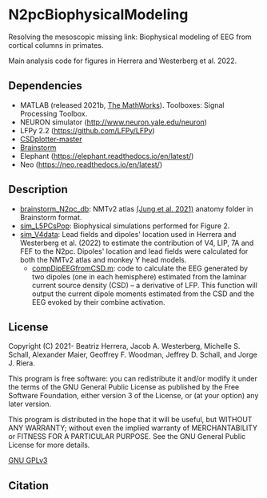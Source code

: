 # N2pcBiophysicalModeling
Resolving the mesoscopic missing link: Biophysical modeling of EEG from  cortical columns in primates.

Main analysis code for figures in Herrera and Westerberg et al. 2022.

## Dependencies
- MATLAB (released 2021b, [The MathWorks](https://www.mathworks.com/?s_tid=gn_logo)). Toolboxes: Signal Processing Toolbox.
- NEURON simulator (http://www.neuron.yale.edu/neuron)
- LFPy 2.2 (https://github.com/LFPy/LFPy)
- [CSDplotter-master](https://github.com/espenhgn/CSDplotter)
- [Brainstorm](https://neuroimage.usc.edu/brainstorm/Introduction)
- Elephant (https://elephant.readthedocs.io/en/latest/)
- Neo (https://neo.readthedocs.io/en/latest/)

## Description
- [brainstorm_N2pc_db](brainstorm_N2pc_db): NMTv2 atlas [(Jung et al. 2021)](https://doi.org/10.1016/j.neuroimage.2021.117997) anatomy folder in Brainstorm format. 
- [sim_L5PCsPop](sim_L5PCsPop): Biophysical simulations performed for Figure 2. 
- [sim_V4data](sim_V4data): Lead fields and dipoles' location used in Herrera and Westerberg et al. (2022) to estimate the contribution of V4, LIP, 7A and FEF to the N2pc. Dipoles' location and lead fields were calculated for both the NMTv2 atlas and monkey Y head models.
  * [compDipEEGfromCSD.m](compDipEEGfromCSD.m): code to calculate the EEG generated by two dipoles (one in each hemisphere) estimated from the laminar current source density (CSD) – a derivative of LFP. This function will output the current dipole moments estimated from the CSD and the EEG evoked by their combine activation.

## License
Copyright (C) 2021- Beatriz Herrera, Jacob A. Westerberg, Michelle S. Schall, Alexander Maier, Geoffrey F. Woodman, Jeffrey D. Schall, and Jorge J. Riera.

This program is free software: you can redistribute it and/or modify it under the terms of the GNU General Public License as published by the Free Software Foundation, either version 3 of the License, or (at your option) any later version.

This program is distributed in the hope that it will be useful, but WITHOUT ANY WARRANTY; without even the implied warranty of MERCHANTABILITY or FITNESS FOR A PARTICULAR PURPOSE. See the GNU General Public License for more details.

[GNU GPLv3](https://choosealicense.com/licenses/gpl-3.0/)

## Citation

